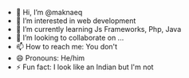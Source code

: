 - 👋 Hi, I’m @maknaeq
- 👀 I’m interested in web development
- 🌱 I’m currently learning Js Frameworks, Php, Java
- 💞️ I’m looking to collaborate on ...
- 📫 How to reach me: You don't
- 😄 Pronouns: He/him
- ⚡ Fun fact: I look like an Indian but I'm not

<!---
maknaeq/maknaeq is a ✨ special ✨ repository because its `README.md` (this file) appears on your GitHub profile.
You can click the Preview link to take a look at your changes.
--->
